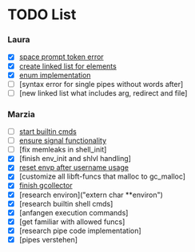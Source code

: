 # TODO List

### Laura
- [x] [space prompt token error](./srcs/l_reading_line.c#L77)
- [x] [create linked list for elements](./includes/minishell.h)
- [x] [enum implementation](./includes/minishell.h)
- [ ] [syntax error for single pipes without words after]
- [ ] [new linked list what includes arg, redirect and file]

### Marzia
- [ ] [start builtin cmds](./srcs/builtin/)
- [ ] [ensure signal functionality](./srcs/signals/)
- [ ] [fix memleaks in shell_init]
- [x] [finish env_init and shlvl handling]
- [x] [reset envp after username usage](https://github.com/JulieHXJ/minishell42/blob/master/srcs/init_shell.c)
- [x] [customize all libft-funcs that malloc to gc_malloc]
- [x] [finish gcollector](./srcs/gcollector/)
- [x] [research environ]("extern char **environ")
- [x] [research builtin shell cmds]
- [x] [anfangen execution commands]
- [x] [get familiar with allowed funcs]
- [x] [research pipe code implementation]
- [x] [pipes verstehen]